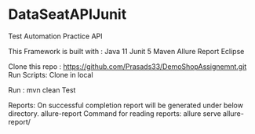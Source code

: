 # DataSeatAPIJunit
Test Automation Practice API

This Framework is built with :
Java 11
Junit 5
Maven
Allure Report
Eclipse

Clone this repo :
https://github.com/Prasads33/DemoShopAssignemnt.git
Run Scripts:
Clone in local

Run : mvn clean Test

Reports:
On successful completion report will be generated under below directory.
allure-report
Command for reading reports: allure serve allure-report/
